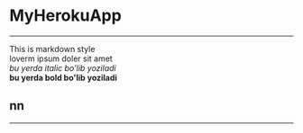 # MyHerokuApp  
  ----------  
  This is markdown style  
  loverm ipsum doler sit amet  
  *bu yerda italic bo'lib yoziladi*  
  **bu yerda bold bo'lib yoziladi**  
  ## nn
  ---------
    
  
